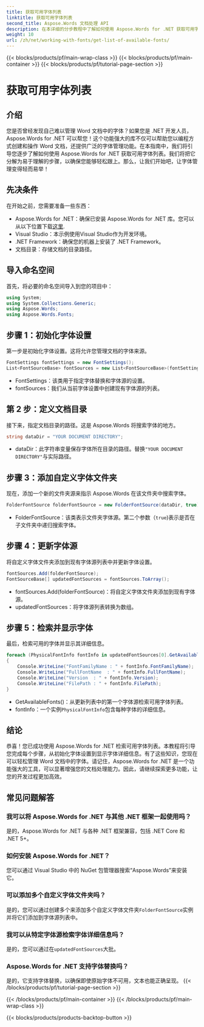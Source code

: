 ```yaml
---
title: 获取可用字体列表
linktitle: 获取可用字体列表
second_title: Aspose.Words 文档处理 API
description: 在本详细的分步教程中了解如何使用 Aspose.Words for .NET 获取可用字体列表。提高您的字体管理技能。
weight: 10
url: /zh/net/working-with-fonts/get-list-of-available-fonts/
---
```


{{< blocks/products/pf/main-wrap-class >}}
{{< blocks/products/pf/main-container >}}
{{< blocks/products/pf/tutorial-page-section >}}

# 获取可用字体列表

## 介绍

您是否曾经发现自己难以管理 Word 文档中的字体？如果您是 .NET 开发人员，Aspose.Words for .NET 可以帮您！这个功能强大的库不仅可以帮助您以编程方式创建和操作 Word 文档，还提供广泛的字体管理功能。在本指南中，我们将引导您逐步了解如何使用 Aspose.Words for .NET 获取可用字体列表。我们将把它分解为易于理解的步骤，以确保您能够轻松跟上。那么，让我们开始吧，让字体管理变得轻而易举！

## 先决条件

在开始之前，您需要准备一些东西：

-  Aspose.Words for .NET：确保已安装 Aspose.Words for .NET 库。您可以从以下位置下载[这里](https://releases.aspose.com/words/net/).
- Visual Studio：本示例使用Visual Studio作为开发环境。
- .NET Framework：确保您的机器上安装了 .NET Framework。
- 文档目录：存储文档的目录路径。

## 导入命名空间

首先，将必要的命名空间导入到您的项目中：

```csharp
using System;
using System.Collections.Generic;
using Aspose.Words;
using Aspose.Words.Fonts;
```

## 步骤 1：初始化字体设置

第一步是初始化字体设置。这将允许您管理文档的字体来源。

```csharp
FontSettings fontSettings = new FontSettings();
List<FontSourceBase> fontSources = new List<FontSourceBase>(fontSettings.GetFontsSources());
```

- FontSettings：该类用于指定字体替换和字体源的设置。
- fontSources：我们从当前字体设置中创建现有字体源的列表。

## 第 2 步：定义文档目录

接下来，指定文档目录的路径。这是 Aspose.Words 将搜索字体的地方。

```csharp
string dataDir = "YOUR DOCUMENT DIRECTORY";
```

-  dataDir：此字符串变量保存字体所在目录的路径。替换`"YOUR DOCUMENT DIRECTORY"`与实际路径。

## 步骤 3：添加自定义字体文件夹

现在，添加一个新的文件夹源来指示 Aspose.Words 在该文件夹中搜索字体。

```csharp
FolderFontSource folderFontSource = new FolderFontSource(dataDir, true);
```

- FolderFontSource：该类表示文件夹字体源。第二个参数（`true`)表示是否在子文件夹中递归搜索字体。

## 步骤 4：更新字体源

将自定义字体文件夹添加到现有字体源列表中并更新字体设置。

```csharp
fontSources.Add(folderFontSource);
FontSourceBase[] updatedFontSources = fontSources.ToArray();
```

- fontSources.Add(folderFontSource)：将自定义字体文件夹添加到现有字体源。
- updatedFontSources：将字体源列表转换为数组。

## 步骤 5：检索并显示字体

最后，检索可用的字体并显示其详细信息。

```csharp
foreach (PhysicalFontInfo fontInfo in updatedFontSources[0].GetAvailableFonts())
{
    Console.WriteLine("FontFamilyName : " + fontInfo.FontFamilyName);
    Console.WriteLine("FullFontName  : " + fontInfo.FullFontName);
    Console.WriteLine("Version  : " + fontInfo.Version);
    Console.WriteLine("FilePath : " + fontInfo.FilePath);
}
```

- GetAvailableFonts()：从更新列表中的第一个字体源检索可用字体列表。
-  fontInfo：一个实例`PhysicalFontInfo`包含每种字体的详细信息。

## 结论

恭喜！您已成功使用 Aspose.Words for .NET 检索可用字体列表。本教程将引导您完成每个步骤，从初始化字体设置到显示字体详细信息。有了这些知识，您现在可以轻松管理 Word 文档中的字体。请记住，Aspose.Words for .NET 是一个功能强大的工具，可以显著增强您的文档处理能力。因此，请继续探索更多功能，让您的开发过程更加高效。

## 常见问题解答

### 我可以将 Aspose.Words for .NET 与其他 .NET 框架一起使用吗？
是的，Aspose.Words for .NET 与各种 .NET 框架兼容，包括 .NET Core 和 .NET 5+。

### 如何安装 Aspose.Words for .NET？
您可以通过 Visual Studio 中的 NuGet 包管理器搜索“Aspose.Words”来安装它。

### 可以添加多个自定义字体文件夹吗？
是的，您可以通过创建多个来添加多个自定义字体文件夹`FolderFontSource`实例并将它们添加到字体源列表中。

### 我可以从特定字体源检索字体详细信息吗？
是的，您可以通过在`updatedFontSources`大批。

### Aspose.Words for .NET 支持字体替换吗？
是的，它支持字体替换，以确保即使原始字体不可用，文本也能正确呈现。
{{< /blocks/products/pf/tutorial-page-section >}}

{{< /blocks/products/pf/main-container >}}
{{< /blocks/products/pf/main-wrap-class >}}

{{< blocks/products/products-backtop-button >}}
